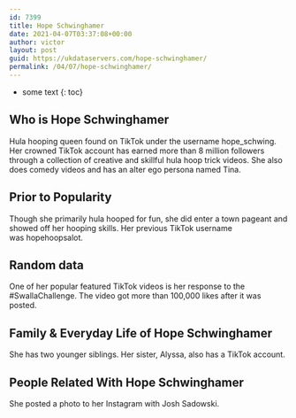 ```yaml
---
id: 7399
title: Hope Schwinghamer
date: 2021-04-07T03:37:08+00:00
author: victor
layout: post
guid: https://ukdataservers.com/hope-schwinghamer/
permalink: /04/07/hope-schwinghamer/
---
```


* some text
{: toc}


## Who is Hope Schwinghamer



Hula hooping queen found on TikTok under the username hope_schwing. Her crowned TikTok account has earned more than 8 million followers through a collection of creative and skillful hula hoop trick videos. She also does comedy videos and has an alter ego persona named Tina. 

                
                
                
## Prior to Popularity



Though she primarily hula hooped for fun, she did enter a town pageant and showed off her hooping skills. Her previous TikTok username was hopehoopsalot. 

                
                
                
## Random data



One of her popular featured TikTok videos is her response to the #SwallaChallenge. The video got more than 100,000 likes after it was posted. 

                
                
                
## Family & Everyday Life of Hope Schwinghamer



She has two younger siblings. Her sister, Alyssa, also has a TikTok account. 

                
                
                
## People Related With Hope Schwinghamer



She posted a photo to her Instagram with Josh Sadowski.

                
              
            
          
          
          